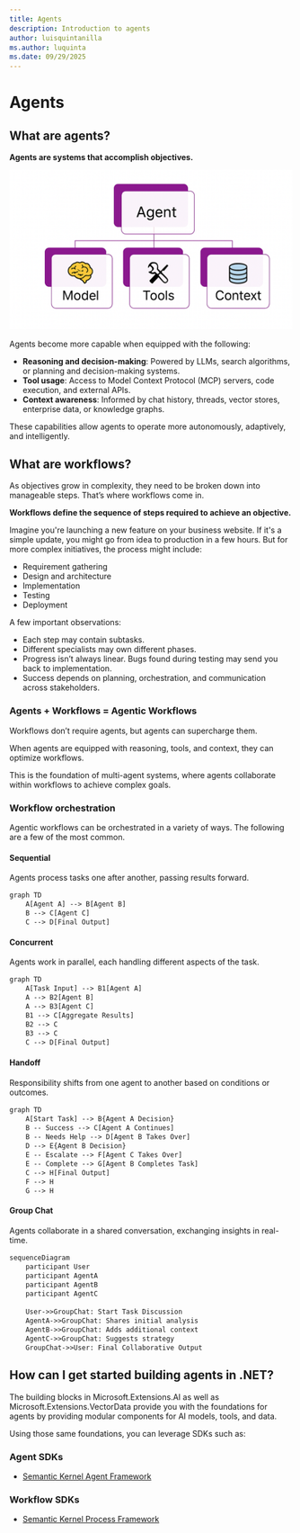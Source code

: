 ```yaml
---
title: Agents
description: Introduction to agents
author: luisquintanilla
ms.author: luquinta
ms.date: 09/29/2025
---
```


# Agents

## What are agents?

**Agents are systems that accomplish objectives.**

![Components of an agent](../media/agents/agent-components.png)

Agents become more capable when equipped with the following:

- **Reasoning and decision-making**: Powered by LLMs, search algorithms, or planning and decision-making systems.
- **Tool usage**: Access to Model Context Protocol (MCP) servers, code execution, and external APIs.
- **Context awareness**: Informed by chat history, threads, vector stores, enterprise data, or knowledge graphs.

These capabilities allow agents to operate more autonomously, adaptively, and intelligently.

## What are workflows?

As objectives grow in complexity, they need to be broken down into manageable steps. That’s where workflows come in.

**Workflows define the sequence of steps required to achieve an objective.**

Imagine you're launching a new feature on your business website. If it's a simple update, you might go from idea to production in a few hours. But for more complex initiatives, the process might include:

- Requirement gathering
- Design and architecture
- Implementation
- Testing
- Deployment

A few important observations:

- Each step may contain subtasks.
- Different specialists may own different phases.
- Progress isn’t always linear. Bugs found during testing may send you back to implementation.
- Success depends on planning, orchestration, and communication across stakeholders.

### Agents + Workflows = Agentic Workflows

Workflows don’t require agents, but agents can supercharge them.

When agents are equipped with reasoning, tools, and context, they can optimize workflows.

This is the foundation of multi-agent systems, where agents collaborate within workflows to achieve complex goals.

### Workflow orchestration

Agentic workflows can be orchestrated in a variety of ways. The following are a few of the most common.

#### Sequential

Agents process tasks one after another, passing results forward.

```mermaid
graph TD
    A[Agent A] --> B[Agent B]
    B --> C[Agent C]
    C --> D[Final Output]
```

#### Concurrent

Agents work in parallel, each handling different aspects of the task.

```mermaid
graph TD
    A[Task Input] --> B1[Agent A]
    A --> B2[Agent B]
    A --> B3[Agent C]
    B1 --> C[Aggregate Results]
    B2 --> C
    B3 --> C
    C --> D[Final Output]
```

#### Handoff

Responsibility shifts from one agent to another based on conditions or outcomes.

```mermaid
graph TD
    A[Start Task] --> B{Agent A Decision}
    B -- Success --> C[Agent A Continues]
    B -- Needs Help --> D[Agent B Takes Over]
    D --> E{Agent B Decision}
    E -- Escalate --> F[Agent C Takes Over]
    E -- Complete --> G[Agent B Completes Task]
    C --> H[Final Output]
    F --> H
    G --> H
```

#### Group Chat

Agents collaborate in a shared conversation, exchanging insights in real-time.

```mermaid
sequenceDiagram
    participant User
    participant AgentA
    participant AgentB
    participant AgentC

    User->>GroupChat: Start Task Discussion
    AgentA->>GroupChat: Shares initial analysis
    AgentB->>GroupChat: Adds additional context
    AgentC->>GroupChat: Suggests strategy
    GroupChat->>User: Final Collaborative Output
```

## How can I get started building agents in .NET?

The building blocks in Microsoft.Extensions.AI as well as Microsoft.Extensions.VectorData provide you with the foundations for agents by providing modular components for AI models, tools, and data.

Using those same foundations, you can leverage SDKs such as:

### Agent SDKs

- [Semantic Kernel Agent Framework](https://learn.microsoft.com/semantic-kernel/frameworks/agent/?pivots=programming-language-csharp)

### Workflow SDKs

- [Semantic Kernel Process Framework](https://learn.microsoft.com/semantic-kernel/frameworks/process/process-framework)

